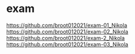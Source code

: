 # exam
https://github.com/broot012021/exam-01_Nikola
https://github.com/broot012021/exam-02_Nikola
https://github.com/broot012021/exam-2_Nikola
https://github.com/broot012021/exam-03_Nikola

